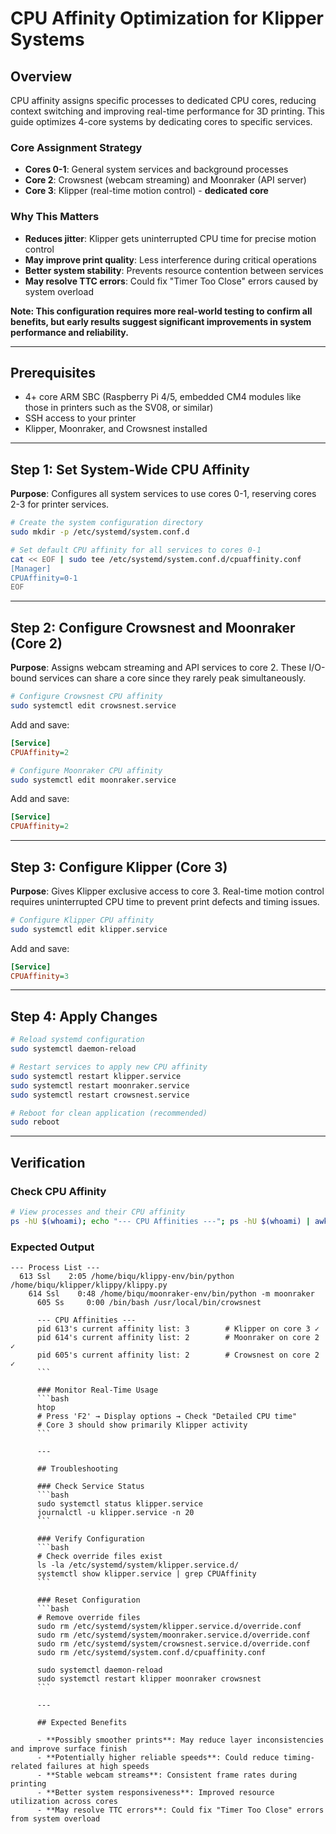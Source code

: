 # CPU Affinity Optimization for Klipper Systems

## Overview

CPU affinity assigns specific processes to dedicated CPU cores, reducing context switching and improving real-time performance for 3D printing. This guide optimizes 4-core systems by dedicating cores to specific services.

### Core Assignment Strategy
- **Cores 0-1**: General system services and background processes
- **Core 2**: Crowsnest (webcam streaming) and Moonraker (API server)
- **Core 3**: Klipper (real-time motion control) - **dedicated core**

### Why This Matters
- **Reduces jitter**: Klipper gets uninterrupted CPU time for precise motion control
- **May improve print quality**: Less interference during critical operations
- **Better system stability**: Prevents resource contention between services
- **May resolve TTC errors**: Could fix "Timer Too Close" errors caused by system overload

**Note: This configuration requires more real-world testing to confirm all benefits, but early results suggest significant improvements in system performance and reliability.**

---

## Prerequisites

- 4+ core ARM SBC (Raspberry Pi 4/5, embedded CM4 modules like those in printers such as the SV08, or similar)
- SSH access to your printer
- Klipper, Moonraker, and Crowsnest installed

---

## Step 1: Set System-Wide CPU Affinity

**Purpose**: Configures all system services to use cores 0-1, reserving cores 2-3 for printer services.

```bash
# Create the system configuration directory
sudo mkdir -p /etc/systemd/system.conf.d

# Set default CPU affinity for all services to cores 0-1
cat << EOF | sudo tee /etc/systemd/system.conf.d/cpuaffinity.conf
[Manager]
CPUAffinity=0-1
EOF
```

---

## Step 2: Configure Crowsnest and Moonraker (Core 2)

**Purpose**: Assigns webcam streaming and API services to core 2. These I/O-bound services can share a core since they rarely peak simultaneously.

```bash
# Configure Crowsnest CPU affinity
sudo systemctl edit crowsnest.service
```

Add and save:
```ini
[Service]
CPUAffinity=2
```

```bash
# Configure Moonraker CPU affinity  
sudo systemctl edit moonraker.service
```

Add and save:
```ini
[Service]
CPUAffinity=2
```

---

## Step 3: Configure Klipper (Core 3)

**Purpose**: Gives Klipper exclusive access to core 3. Real-time motion control requires uninterrupted CPU time to prevent print defects and timing issues.

```bash
# Configure Klipper CPU affinity
sudo systemctl edit klipper.service
```

Add and save:
```ini
[Service]
CPUAffinity=3
```

---

## Step 4: Apply Changes

```bash
# Reload systemd configuration
sudo systemctl daemon-reload

# Restart services to apply new CPU affinity
sudo systemctl restart klipper.service
sudo systemctl restart moonraker.service
sudo systemctl restart crowsnest.service

# Reboot for clean application (recommended)
sudo reboot
```

---

## Verification

### Check CPU Affinity
```bash
# View processes and their CPU affinity
ps -hU $(whoami); echo "--- CPU Affinities ---"; ps -hU $(whoami) | awk '{print $1}' | xargs -I{} taskset -c -p {}
```

### Expected Output
```
--- Process List ---
  613 Ssl    2:05 /home/biqu/klippy-env/bin/python /home/biqu/klipper/klippy/klippy.py
    614 Ssl    0:48 /home/biqu/moonraker-env/bin/python -m moonraker  
      605 Ss     0:00 /bin/bash /usr/local/bin/crowsnest

      --- CPU Affinities ---  
      pid 613's current affinity list: 3        # Klipper on core 3 ✓
      pid 614's current affinity list: 2        # Moonraker on core 2 ✓  
      pid 605's current affinity list: 2        # Crowsnest on core 2 ✓
      ```

      ### Monitor Real-Time Usage
      ```bash
      htop
      # Press 'F2' → Display options → Check "Detailed CPU time"
      # Core 3 should show primarily Klipper activity
      ```

      ---

      ## Troubleshooting

      ### Check Service Status
      ```bash
      sudo systemctl status klipper.service
      journalctl -u klipper.service -n 20
      ```

      ### Verify Configuration
      ```bash
      # Check override files exist
      ls -la /etc/systemd/system/klipper.service.d/
      systemctl show klipper.service | grep CPUAffinity
      ```

      ### Reset Configuration
      ```bash
      # Remove override files
      sudo rm /etc/systemd/system/klipper.service.d/override.conf
      sudo rm /etc/systemd/system/moonraker.service.d/override.conf  
      sudo rm /etc/systemd/system/crowsnest.service.d/override.conf
      sudo rm /etc/systemd/system.conf.d/cpuaffinity.conf

      sudo systemctl daemon-reload
      sudo systemctl restart klipper moonraker crowsnest
      ```

      ---

      ## Expected Benefits

      - **Possibly smoother prints**: May reduce layer inconsistencies and improve surface finish
      - **Potentially higher reliable speeds**: Could reduce timing-related failures at high speeds  
      - **Stable webcam streams**: Consistent frame rates during printing
      - **Better system responsiveness**: Improved resource utilization across cores
      - **May resolve TTC errors**: Could fix "Timer Too Close" errors from system overload
